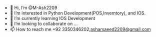 - 👋 Hi, I’m @M-Ash2209
- 👀 I’m interested in Python Development(POS,Invemtory), and IOS.
- 🌱 I’m currently learning IOS Development
- 💞️ I’m looking to collaborate on ...
- 📫 How to reach me +92 3350346202,asharsaeed2209@gmail.com

<!---
M-Ash2209/M-Ash2209 is a ✨ special ✨ repository because its `README.md` (this file) appears on your GitHub profile.
You can click the Preview link to take a look at your changes.
--->
